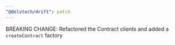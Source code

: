 ```yaml
---
"@delvtech/drift": patch
---
```


BREAKING CHANGE: Refactored the Contract clients and added a `createContract` factory
